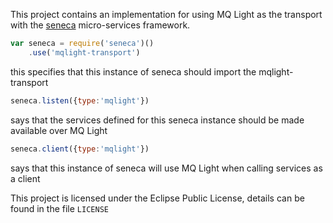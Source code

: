 This project contains an implementation for using MQ Light as the transport with the [seneca](http://senecajs.org) micro-services framework.

```javascript
var seneca = require('seneca')()
	.use('mqlight-transport')
```
this specifies that this instance of seneca should import the mqlight-transport

```javascript
seneca.listen({type:'mqlight'})
```
says that the services defined for this seneca instance should be made available over MQ Light

```javascript
seneca.client({type:'mqlight'})
```
says that this instance of seneca will use MQ Light when calling services as a client

This project is licensed under the Eclipse Public License, details can be found in the file `LICENSE`